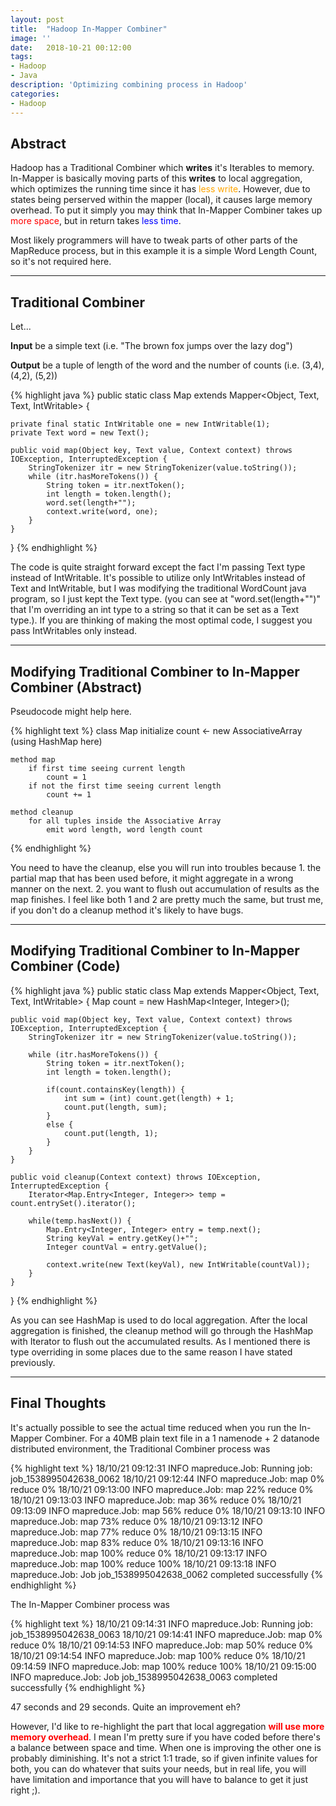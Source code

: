 ```yaml
---
layout: post
title:  "Hadoop In-Mapper Combiner"
image: ''
date:   2018-10-21 00:12:00
tags:
- Hadoop
- Java
description: 'Optimizing combining process in Hadoop'
categories:
- Hadoop
---
```


## Abstract

Hadoop has a Traditional Combiner which **writes** it's Iterables to memory. In-Mapper is basically moving parts of this **writes** to local aggregation, which optimizes the running time since it has <span style="color:orange">less write</span>. However, due to states being perserved within the mapper (local), it causes large memory overhead. To put it simply you may think that In-Mapper Combiner takes up <span style="color:red">more space</span>, but in return takes <span style="color:blue">less time</span>.

Most likely programmers will have to tweak parts of other parts of the MapReduce process, but in this example it is a simple Word Length Count, so it's not required here.

---

## Traditional Combiner

Let...

**Input** be a simple text (i.e. "The brown fox jumps over the lazy dog")

**Output** be a tuple of length of the word and the number of counts (i.e. (3,4), (4,2), (5,2))

{% highlight java %}
public static class Map extends Mapper<Object, Text, Text, IntWritable> {

    private final static IntWritable one = new IntWritable(1);
    private Text word = new Text();

    public void map(Object key, Text value, Context context) throws IOException, InterruptedException {
        StringTokenizer itr = new StringTokenizer(value.toString());
        while (itr.hasMoreTokens()) {
            String token = itr.nextToken();
            int length = token.length();
            word.set(length+"");
            context.write(word, one);
        }
    }
}
{% endhighlight %}

The code is quite straight forward except the fact I'm passing Text type instead of IntWritable. It's possible to utilize only IntWritables instead of Text and IntWritable, but I was modifying the traditional WordCount java program, so I just kept the Text type. (you can see at "word.set(length+"")" that I'm overriding an int type to a string so that it can be set as a Text type.). If you are thinking of making the most optimal code, I suggest you pass IntWritables only instead.

---

## Modifying Traditional Combiner to In-Mapper Combiner (Abstract)

Pseudocode might help here.

{% highlight text %}
class Map
    initialize count ← new AssociativeArray (using HashMap here)

    method map
        if first time seeing current length
            count = 1
        if not the first time seeing current length
            count += 1

    method cleanup
        for all tuples inside the Associative Array
            emit word length, word length count
{% endhighlight %}

You need to have the cleanup, else you will run into troubles because 1. the partial map that has been used before, it might aggregate in a wrong manner on the next. 2. you want to flush out accumulation of results as the map finishes. I feel like both 1 and 2 are pretty much the same, but trust me, if you don't do a cleanup method it's likely to have bugs.

---

## Modifying Traditional Combiner to In-Mapper Combiner (Code)

{% highlight java %}
public static class Map extends Mapper<Object, Text, Text, IntWritable> {
    Map count = new HashMap<Integer, Integer>();

    public void map(Object key, Text value, Context context) throws IOException, InterruptedException {
        StringTokenizer itr = new StringTokenizer(value.toString());

        while (itr.hasMoreTokens()) {
            String token = itr.nextToken();
            int length = token.length();

            if(count.containsKey(length)) {
                int sum = (int) count.get(length) + 1;
                count.put(length, sum);
            }
            else {
                count.put(length, 1);
            }
        }
    }

    public void cleanup(Context context) throws IOException, InterruptedException {
        Iterator<Map.Entry<Integer, Integer>> temp = count.entrySet().iterator();

        while(temp.hasNext()) {
            Map.Entry<Integer, Integer> entry = temp.next();
            String keyVal = entry.getKey()+"";
            Integer countVal = entry.getValue();

            context.write(new Text(keyVal), new IntWritable(countVal));
        }
    }
}
{% endhighlight %}

As you can see HashMap is used to do local aggregation. After the local aggregation is finished, the cleanup method will go through the HashMap with Iterator to flush out the accumulated results. As I mentioned there is type overriding in some places due to the same reason I have stated previously.

---

## Final Thoughts

It's actually possible to see the actual time reduced when you run the In-Mapper Combiner. For a 40MB plain text file in a 1 namenode + 2 datanode distributed environment, the Traditional Combiner process was

{% highlight text %}
18/10/21 09:12:31 INFO mapreduce.Job: Running job: job_1538995042638_0062
18/10/21 09:12:44 INFO mapreduce.Job:  map 0% reduce 0%
18/10/21 09:13:00 INFO mapreduce.Job:  map 22% reduce 0%
18/10/21 09:13:03 INFO mapreduce.Job:  map 36% reduce 0%
18/10/21 09:13:09 INFO mapreduce.Job:  map 56% reduce 0%
18/10/21 09:13:10 INFO mapreduce.Job:  map 73% reduce 0%
18/10/21 09:13:12 INFO mapreduce.Job:  map 77% reduce 0%
18/10/21 09:13:15 INFO mapreduce.Job:  map 83% reduce 0%
18/10/21 09:13:16 INFO mapreduce.Job:  map 100% reduce 0%
18/10/21 09:13:17 INFO mapreduce.Job:  map 100% reduce 100%
18/10/21 09:13:18 INFO mapreduce.Job: Job job_1538995042638_0062 completed successfully
{% endhighlight %}

The In-Mapper Combiner process was

{% highlight text %}
18/10/21 09:14:31 INFO mapreduce.Job: Running job: job_1538995042638_0063
18/10/21 09:14:41 INFO mapreduce.Job:  map 0% reduce 0%
18/10/21 09:14:53 INFO mapreduce.Job:  map 50% reduce 0%
18/10/21 09:14:54 INFO mapreduce.Job:  map 100% reduce 0%
18/10/21 09:14:59 INFO mapreduce.Job:  map 100% reduce 100%
18/10/21 09:15:00 INFO mapreduce.Job: Job job_1538995042638_0063 completed successfully
{% endhighlight %}

47 seconds and 29 seconds. Quite an improvement eh?

However, I'd like to re-highlight the part that local aggregation <span style="color:red">**will use more memory overhead**</span>. I mean I'm pretty sure if you have coded before there's a balance between space and time. When one is improving the other one is probably diminishing. It's not a strict 1:1 trade, so if given infinite values for both, you can do whatever that suits your needs, but in real life, you will have limitation and importance that you will have to balance to get it just right ;).
